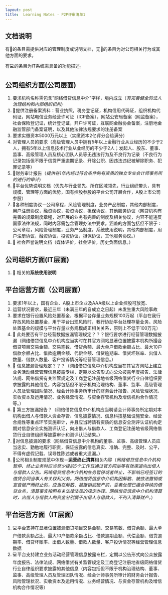 ```yaml
---
layout: post
title:  Learning Notes - P2P评审清单1
---
```


## 文档说明
有📃的条目需提供对应的管理制度或说明文档，无📃的条目为对公司相关行为或其他方面的要求。

有💻的条目为IT系统需具备的功能描述。

## 公司组织方面(公司层面)

1.  要求机构名称需包含"网络借贷信息中介"字样，境内成立（*有完善健全的法人治理结构和内部组织机构*）
2. 📃提供注册备案资料：营业执照，税务登记证，机构信用代码证，组织机构代码证，网站电信业务经营许可证（ICP备案），网站公安局备案（网监备案），社会保险登记证，统计登记证，开户许可证，互联网金融协会备案，注册地金融监管部门备案证明，以及其他法律法规要求的注册备案
3. 要求实缴资本5000万元以上（实缴资本2亿评分会给满分）
4. 对管理人员的要求（高级管理人员中拥有5年以上金融行业从业经历的不少于2人，拥有5年以上信息技术行业从业经历的不少于2人；发起人、股东、董事、监事、高级管理人员及核心团队人员等无违法行为及不良行为记录（不良行为记录包括但不限于信贷严重逾期记录、开除公职、因违法违纪被解除职务、犯罪记录等）
5. 📃财务审计报告（*提供在1年内经过符合条件的有资质的独立专业会计师事务所的进行的审计*）
6. 📃平台优势说明文档（优先与行业领先、所在区域领先，行业组织带头，具有规模、管理等方面的优势，国有控股参股的平台公司开展合作，A股上市公司参股）
7. 📃各种制度协议－公司章程，风险管理制度，业务产品制度，其他内部制度，用户注册协议，融资协议，投资协议，担保协议，其他服务协议（网贷机构有完善的规章制度章程，对开展的业务有完善的制度及相关协议，内容不能违反国家法律法规，同时内容需包含管理办法中要求。涵盖的方面包括但不限于：公司章程，风险管理制度，业务产品制度，系统使用说明，其他内部制度，用户注册协议，融资协议，投资协议，担保协议，其他服务协议。）
8. 📃 社会声誉说明文档（媒体评价，社会评价，历史负面信息。）

##  公司组织方面(IT层面)
1. 📃  相关的**系统使用说明**

## 平台运营方面（公司层面）
1. 要求1年以上，国有企业、A股上市企业及AAA级以上企业控股可放宽、
2. 运营状况要求，最近三年（未满三年的自成立之日起）未发生重大风险事故
3. 要求在银行设置风险处置基金，根据平台存量业务规模100万起（平台在我行存放风险处置基金，用于平台出现风险时，我行协助平台处理存量业务。风险处置基金的规模与平台存量业务规模成正相关关系，原则上不低于100万元）
4. 📃 此处要否有平台经营数据披漏管理规定？？？银行要求进行经营管理数据披漏（网络借贷信息中介机构应当实时在其官方网站显著位置披露本机构所撮合借贷项目交易金额、交易笔数、借贷余额、最大单户借款余额占比、最大10户借款余额占比、借款逾期金额、代偿金额、借贷逾期率、借贷坏账率、出借人数量、借款人数量、客户投诉情况等经营管理信息。）
5. 📃 信息披漏管理规定？？？（网络借贷信息中介机构应当在其官方网站上建立业务活动经营管理信息披露专栏，定期以公告形式向公众披露年度报告、法律法规、网络借贷有关监管规定及工商登记注册地省级网络借贷行业自律组织要求披露的其他信息，内容包括但不限于机构治理结构、董事、监事、高级管理人员及管理团队情况、经会计师事务所审计的财务会计报告、风险管理状况、实收资本及运用情况、业务经营情况、与资金存管机构及增信机构合作情况等。）
6. 📃 第三方披漏报告？（网络借贷信息中介机构应当聘请会计师事务所定期对本机构出借人与借款人资金存管、信息披露情况、信息科技基础设施安全、经营合规性等重点环节实施审计，并且应当聘请有资质的信息安全测评认证机构定期对信息安全实施测评认证，向出借人与借款人、工商登记注册地省级网络借贷行业自律组织等披露审计和测评认证结果。）
7. 📃对信息披漏的要求（网络借贷信息中介机构的董事、监事、高级管理人员应当忠实、勤勉地履行职责，保证披露的信息真实、准确、完整、及时、公平，不得有虚假记载、误导性陈述或者重大遗漏。）
8. 📃公司相关制度规范中体现－**运营终止清算**相关内容（*网络借贷信息中介机构暂停、终止业务时应当至少提前5个工作日通过官方网站等有效渠道向出借人与借款人公告。网络借贷信息中介机构业务暂停或者终止，不影响已经签订的借贷合同当事人有关权利义务。网络借贷信息中介机构因解散、被依法撤销或宣告破产而终止的，应当在解散、被撤销或破产前，妥善处理已撮合存续的借贷业务，清算事宜按照有关法律法规的规定办理。网络借贷信息中介机构清算时，出借人与借款人的资金分别属于出借人与借款人，不列入清算财产。*）

## 平台运营方面（IT层面）
1. 💻平台支持在显著位置披漏借贷项目交易金额、交易笔数、借贷余额、最大单户借款余额占比、最大10户借款余额占比、借款逾期金额、代偿金额、借贷逾期率、借贷坏账率、出借人数量、借款人数量、客户投诉情况等经营管理信息数据
2. 💻平台支持建立业务活动经营管理信息披露专栏，定期以公告形式向公众披露年度报告、法律法规、网络借贷有关监管规定及工商登记注册地省级网络借贷行业自律组织要求披露的其他信息（内容包括但不限于机构治理结构、董事、监事、高级管理人员及管理团队情况、经会计师事务所审计的财务会计报告、风险管理状况、实收资本及运用情况、业务经营情况、与资金存管机构及增信机构合作情况等）



